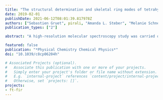 ```yaml
---
title: "The structural determination and skeletal ring modes of tetrahydropyran"
date: 2019-02-01
publishDate: 2021-06-12T08:01:39.817978Z
authors: ["Sebastien Gruet", pirali, "Amanda L. Steber", "Melanie Schnell"]
publication_types: ["2"]

abstract: "A high-resolution molecular spectroscopy study was carried out on the cyclic ether tetrahydropyran (THP), one of the smallest molecules composed of a pyranose ring. As this ring structure is closely related to carbohydrates, THP can offer relevant insight into structural variations of this unit. Thus, an extensive probe of THP using three broadband instruments ranging from the microwave to the far-infrared (2-8 GHz, 75-110 GHz and 100-650 cm<sup>-1</sup> frequency ranges) was performed to accrue both accurate sets of rotational constants and structural information. This array of experimental setups provided an accurate set of data to improve the description of the ground state of THP and revise the principal parameters of its backbone structure. The structural information was deduced from the assignment of the C-13 and O-18 isotopologues present in natural abundance. In addition, the complementary dataset obtained from these experiments led to a better characterization of the vibrational motions involving the skeletal ring of the molecule. In particular, the vibrational frequencies of four of these modes $\\nu_{23}$ (approximate to 250 cm<sup>-1</sup>), $\\nu_{22}$ (approximate to 403 cm<sup>-1</sup>), $\\nu_{21}$ (approximate to 430 cm<sup>-1</sup>), and $\\nu_{20}$ (approximate to 562 cm<sup>-1</sup>) have been determined from the analysis of the first rotationally resolved vibrational spectrum reported for THP. Quantum-chemical calculations aided in the analysis of the experimental results."

featured: false
publication: "*Physical Chemistry Chemical Physics*"
doi: "10.1039/c8cp06204h"

# Associated Projects (optional).
#   Associate this publication with one or more of your projects.
#   Simply enter your project's folder or file name without extension.
#   E.g. `internal-project` references `content/project/internal-project/index.md`.
#   Otherwise, set `projects: []`.
projects:
- ft-fir
---
```


